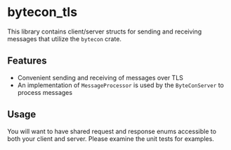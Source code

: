 # bytecon_tls
This library contains client/server structs for sending and receiving messages that utilize the `bytecon` crate.

## Features
- Convenient sending and receiving of messages over TLS
- An implementation of `MessageProcessor` is used by the `ByteConServer` to process messages

## Usage
You will want to have shared request and response enums accessible to both your client and server. Please examine the unit tests for examples.
